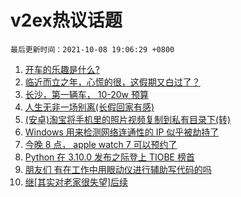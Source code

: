 # v2ex热议话题

`最后更新时间：2021-10-08 19:06:29 +0800`

1. [开车的乐趣是什么?](https://www.v2ex.com/t/806327)
1. [临近而立之年，心慌的很，这假期又白过了？](https://www.v2ex.com/t/806276)
1. [长沙，第一辆车， 10-20w 预算](https://www.v2ex.com/t/806289)
1. [人生无非一场别离(长假回家有感)](https://www.v2ex.com/t/806404)
1. [(安卓)淘宝将手机里的照片视频复制到私有目录下(转)](https://www.v2ex.com/t/806351)
1. [Windows 用来检测网络连通性的 IP 似乎被劫持了](https://www.v2ex.com/t/806309)
1. [今晚 8 点， apple watch 7 可以预约了](https://www.v2ex.com/t/806372)
1. [Python 在 3.10.0 发布之际登上 TIOBE 榜首](https://www.v2ex.com/t/806314)
1. [朋友们 有在工作中用眼动仪进行辅助写代码的吗](https://www.v2ex.com/t/806326)
1. [继[其实对老家很失望]后续](https://www.v2ex.com/t/806329)

